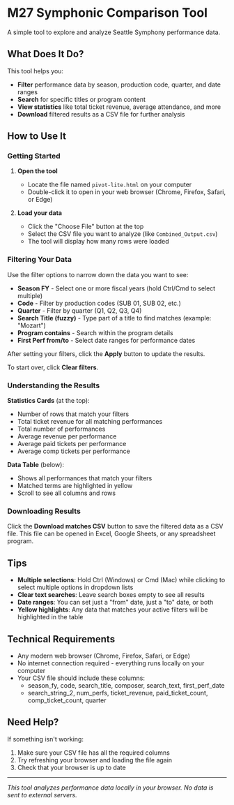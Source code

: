 # M27 Symphonic Comparison Tool


A simple tool to explore and analyze Seattle Symphony performance data.


## What Does It Do?


This tool helps you:
- **Filter** performance data by season, production code, quarter, and date ranges
- **Search** for specific titles or program content
- **View statistics** like total ticket revenue, average attendance, and more
- **Download** filtered results as a CSV file for further analysis


## How to Use It


### Getting Started


1. **Open the tool**
   - Locate the file named `pivot-lite.html` on your computer
   - Double-click it to open in your web browser (Chrome, Firefox, Safari, or Edge)


2. **Load your data**
   - Click the "Choose File" button at the top
   - Select the CSV file you want to analyze (like `Combined_Output.csv`)
   - The tool will display how many rows were loaded


### Filtering Your Data


Use the filter options to narrow down the data you want to see:


- **Season FY** - Select one or more fiscal years (hold Ctrl/Cmd to select multiple)
- **Code** - Filter by production codes (SUB 01, SUB 02, etc.)
- **Quarter** - Filter by quarter (Q1, Q2, Q3, Q4)
- **Search Title (fuzzy)** - Type part of a title to find matches (example: "Mozart")
- **Program contains** - Search within the program details
- **First Perf from/to** - Select date ranges for performance dates


After setting your filters, click the **Apply** button to update the results.


To start over, click **Clear filters**.


### Understanding the Results


**Statistics Cards** (at the top):
- Number of rows that match your filters
- Total ticket revenue for all matching performances
- Total number of performances
- Average revenue per performance
- Average paid tickets per performance
- Average comp tickets per performance


**Data Table** (below):
- Shows all performances that match your filters
- Matched terms are highlighted in yellow
- Scroll to see all columns and rows


### Downloading Results


Click the **Download matches CSV** button to save the filtered data as a CSV file. This file can be opened in Excel, Google Sheets, or any spreadsheet program.


## Tips


- **Multiple selections**: Hold Ctrl (Windows) or Cmd (Mac) while clicking to select multiple options in dropdown lists
- **Clear text searches**: Leave search boxes empty to see all results
- **Date ranges**: You can set just a "from" date, just a "to" date, or both
- **Yellow highlights**: Any data that matches your active filters will be highlighted in the table


## Technical Requirements


- Any modern web browser (Chrome, Firefox, Safari, or Edge)
- No internet connection required - everything runs locally on your computer
- Your CSV file should include these columns:
  - season_fy, code, search_title, composer, search_text, first_perf_date
  - search_string_2, num_perfs, ticket_revenue, paid_ticket_count, comp_ticket_count, quarter


## Need Help?


If something isn't working:
1. Make sure your CSV file has all the required columns
2. Try refreshing your browser and loading the file again
3. Check that your browser is up to date


---


*This tool analyzes performance data locally in your browser. No data is sent to external servers.*
